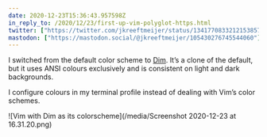 ```yaml
---
date: 2020-12-23T15:36:43.957598Z
in_reply_to: /2020/12/23/first-up-vim-polyglot-https.html
twitter: ["https://twitter.com/jkreeftmeijer/status/1341770833212153857"]
mastodon: ["https://mastodon.social/@jkreeftmeijer/105430276745544060"]
---
```

I switched from the default color scheme to [Dim](https://github.com/jeffkreeftmeijer/.vim/commit/ac63d5c5918dfb22f4f65fad58d32fc5de313764). It’s a clone of the default, but it uses ANSI colours exclusively and is consistent on light and dark backgrounds. 

I configure colours in my terminal profile instead of dealing with Vim’s color schemes. 

![Vim with Dim as its colorscheme](/media/Screenshot 2020-12-23 at 16.31.20.png)
